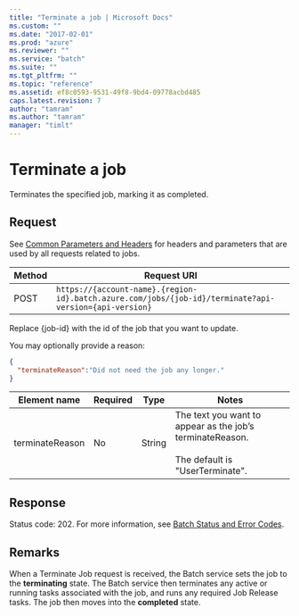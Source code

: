 ```yaml
---
title: "Terminate a job | Microsoft Docs"
ms.custom: ""
ms.date: "2017-02-01"
ms.prod: "azure"
ms.reviewer: ""
ms.service: "batch"
ms.suite: ""
ms.tgt_pltfrm: ""
ms.topic: "reference"
ms.assetid: ef8c0593-9531-49f8-9bd4-09778acbd485
caps.latest.revision: 7
author: "tamram"
ms.author: "tamram"
manager: "timlt"
---
```

# Terminate a job
  Terminates the specified job, marking it as completed.

## Request
 See [Common Parameters and Headers](../batchservice/common-parameters-and-headers.md) for headers and parameters that are used by all requests related to jobs.

|Method|Request URI|
|------------|-----------------|
|POST|`https://{account-name}.{region-id}.batch.azure.com/jobs/{job-id}/terminate?api-version={api-version}`|

 Replace {job\-id} with the id of the job that you want to update.

 You may optionally provide a reason:

```json
{
  "terminateReason":"Did not need the job any longer."
}

```

|Element name|Required|Type|Notes|
|------------------|--------------|----------|-----------|
|terminateReason|No|String|The text you want to appear as the job’s terminateReason.<br /><br /> The default is "UserTerminate".|

## Response
 Status code: 202. For more information, see [Batch Status and Error Codes](../batchservice/batch-status-and-error-codes.md).

## Remarks
 When a Terminate Job request is received, the Batch service sets the job to the **terminating** state.  The Batch service then terminates any active or running tasks associated with the job, and runs any required Job Release tasks.  The job then moves into the **completed** state.

